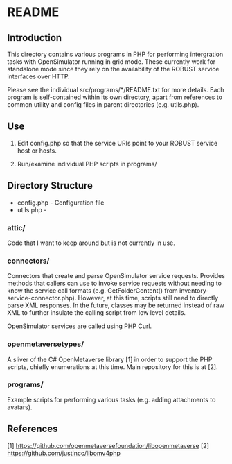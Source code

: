# README #

## Introduction ##
This directory contains various programs in PHP for performing
intergration tasks with OpenSimulator running in grid mode.  These currently
work for standalone mode since they rely on the availability of the ROBUST
service interfaces over HTTP.

Please see the individual src/programs/*/README.txt for more details.  Each
program is self-contained within its own directory, apart from references to
common utility and config files in parent directories (e.g. utils.php).

## Use ##
1. Edit config.php so that the service URIs point to your ROBUST service host
or hosts.

2. Run/examine individual PHP scripts in programs/

## Directory Structure ##

* config.php - Configuration file
* utils.php - 

### attic/ ###
Code that I want to keep around but is not currently in use.

### connectors/ ###
Connectors that create and parse OpenSimulator service requests.  Provides
methods that callers can use to invoke service requests without needing to know
the service call formats (e.g. GetFolderContent() from
inventory-service-connector.php).  However, at this time, scripts still need to
directly parse XML responses.  In the future, classes may be returned instead of
raw XML to further insulate the calling script from low level details.

OpenSimulator services are called using PHP Curl.

### openmetaversetypes/ ###
A sliver of the C# OpenMetaverse library [1] in order to
support the PHP scripts, chiefly enumerations at this time.  Main repository for
this is at [2].

### programs/ ###
Example scripts for performing various tasks (e.g. adding attachments to
avatars).

## References ##
[1] https://github.com/openmetaversefoundation/libopenmetaverse
[2] https://github.com/justincc/libomv4php
